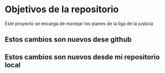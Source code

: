 # Objetivos de la repositorio

Este proyecto se encarga de manejar los planes de la liga de la justicia


## Estos cambios son nuevos dese github
## Estos cambios son nuevos desde mi repositorio local
